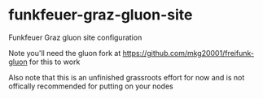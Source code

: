 # funkfeuer-graz-gluon-site

Funkfeuer Graz gluon site configuration

Note you'll need the gluon fork at https://github.com/mkg20001/freifunk-gluon for this to work

Also note that this is an unfinished grassroots effort for now and is not offically recommended for putting on your nodes
